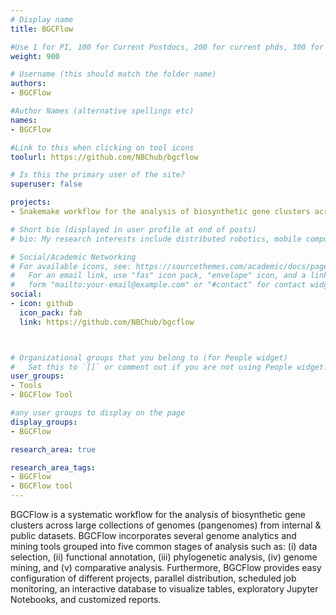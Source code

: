 ```yaml
---
# Display name
title: BGCFlow

#Use 1 for PI, 100 for Current Postdocs, 200 for current phds, 300 for current masters, 400 for current undergrads, 800 for alum postdocs, 810 for alum phds, 820 for alum masters, and 830 for alum undergrads, 900 for tools, 1000 for projects, 900 for tools, 1000 for projects
weight: 900

# Username (this should match the folder name)
authors:
- BGCFlow

#Author Names (alternative spellings etc)
names:
- BGCFlow

#Link to this when clicking on tool icons
toolurl: https://github.com/NBChub/bgcflow

# Is this the primary user of the site?
superuser: false

projects:
- Snakemake workflow for the analysis of biosynthetic gene clusters across large collections of genomes (pangenomes).

# Short bio (displayed in user profile at end of posts)
# bio: My research interests include distributed robotics, mobile computing and programmable matter.

# Social/Academic Networking
# For available icons, see: https://sourcethemes.com/academic/docs/page-builder/#icons
#   For an email link, use "fas" icon pack, "envelope" icon, and a link in the
#   form "mailto:your-email@example.com" or "#contact" for contact widget.
social:
- icon: github
  icon_pack: fab
  link: https://github.com/NBChub/bgcflow



# Organizational groups that you belong to (for People widget)
#   Set this to `[]` or comment out if you are not using People widget.
user_groups:
- Tools
- BGCFlow Tool

#any user groups to display on the page
display_groups:
- BGCFlow

research_area: true

research_area_tags:
- BGCFlow
- BGCFlow tool
---
```


BGCFlow is a systematic workflow for the analysis of biosynthetic gene clusters across large collections of genomes (pangenomes) from internal & public datasets. BGCFlow incorporates several genome analytics and mining tools  grouped into five common stages of analysis such as: (i) data  selection, (ii) functional annotation, (iii) phylogenetic  analysis, (iv) genome mining, and (v) comparative analysis.  Furthermore, BGCFlow provides easy configuration of different  projects, parallel distribution, scheduled job monitoring, an  interactive database to visualize tables, exploratory Jupyter  Notebooks, and customized reports.